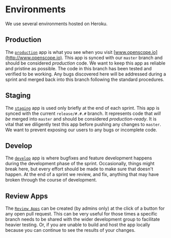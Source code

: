 # Environments

We use several environments hosted on Heroku.

## Production

The [`production`](https://openscope-prod.herokuapp.com/) app is what you see when you visit [www.openscope.io](http://www.openscope.io). This app is synced with our `master` branch and should be considered _production_ code. We want to keep this app as reliable and pristine as possible. The code in this branch has been tested and verified to be working. Any bugs discovered here will be addressed during a sprint and merged back into this branch following the standard procedures.

## Staging

The [`staging`](https://staging.openscope.io/) app is used only briefly at the end of each sprint. This app is synced with the current `release/#.#.#` branch. It represents code that _will be_ merged into `master` and should be considered _production-ready_. It is vital that we diligently test this app before pushing any changes to `master`. We want to prevent exposing our users to any bugs or incomplete code.

## Develop

The [`develop`](https://dev.openscope.io) app is where bugfixes and feature development happens during the development phase of the sprint. Occasionally, things might break here, but every effort should be made to make sure that doesn't happen. At the end of a sprint we review, and fix, anything that may have broken through the course of development.

## Review Apps

The [`Review Apps`](https://devcenter.heroku.com/articles/github-integration-review-apps) can be created (by admins only) at the click of a button for any open pull request. This can be very useful for those times a specific branch needs to be shared with the wider development group to facilitate heavier testing. Or, if you are unable to build and host the app locally because you can continue to see the results of your changes.
